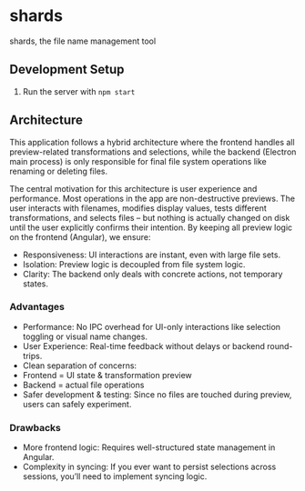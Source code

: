 # shards
shards, the file name management tool

## Development Setup

1. Run the server with `npm start`

## Architecture

This application follows a hybrid architecture where the frontend handles all preview-related transformations and selections, while the backend (Electron main process) is only responsible for final file system operations like renaming or deleting files.

The central motivation for this architecture is user experience and performance. Most operations in the app are non-destructive previews. The user interacts with filenames, modifies display values, tests different transformations, and selects files – but nothing is actually changed on disk until the user explicitly confirms their intention.
By keeping all preview logic on the frontend (Angular), we ensure:
- Responsiveness: UI interactions are instant, even with large file sets.
- Isolation: Preview logic is decoupled from file system logic.
- Clarity: The backend only deals with concrete actions, not temporary states.

### Advantages
- Performance: No IPC overhead for UI-only interactions like selection toggling or visual name changes.
- User Experience: Real-time feedback without delays or backend round-trips.
- Clean separation of concerns:
- Frontend = UI state & transformation preview
- Backend = actual file operations
- Safer development & testing: Since no files are touched during preview, users can safely experiment.

### Drawbacks
- More frontend logic: Requires well-structured state management in Angular.
- Complexity in syncing: If you ever want to persist selections across sessions, you’ll need to implement syncing logic.
